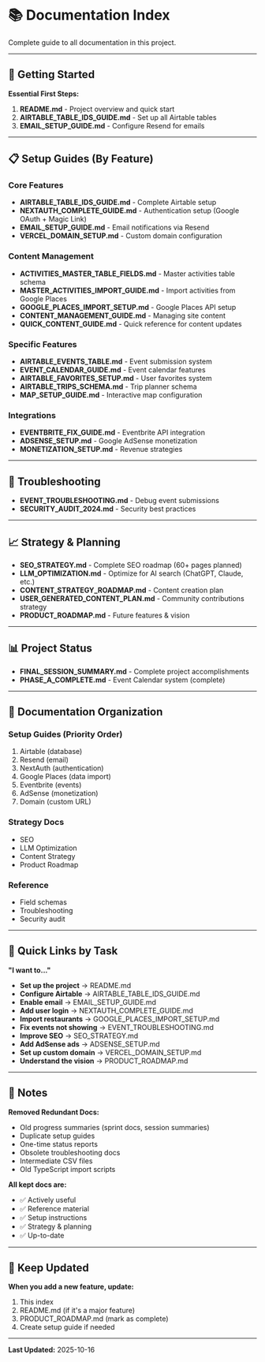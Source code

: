 # 📚 Documentation Index

Complete guide to all documentation in this project.

---

## 🚀 Getting Started

**Essential First Steps:**
1. **README.md** - Project overview and quick start
2. **AIRTABLE_TABLE_IDS_GUIDE.md** - Set up all Airtable tables
3. **EMAIL_SETUP_GUIDE.md** - Configure Resend for emails

---

## 📋 Setup Guides (By Feature)

### Core Features
- **AIRTABLE_TABLE_IDS_GUIDE.md** - Complete Airtable setup
- **NEXTAUTH_COMPLETE_GUIDE.md** - Authentication setup (Google OAuth + Magic Link)
- **EMAIL_SETUP_GUIDE.md** - Email notifications via Resend
- **VERCEL_DOMAIN_SETUP.md** - Custom domain configuration

### Content Management
- **ACTIVITIES_MASTER_TABLE_FIELDS.md** - Master activities table schema
- **MASTER_ACTIVITIES_IMPORT_GUIDE.md** - Import activities from Google Places
- **GOOGLE_PLACES_IMPORT_SETUP.md** - Google Places API setup
- **CONTENT_MANAGEMENT_GUIDE.md** - Managing site content
- **QUICK_CONTENT_GUIDE.md** - Quick reference for content updates

### Specific Features
- **AIRTABLE_EVENTS_TABLE.md** - Event submission system
- **EVENT_CALENDAR_GUIDE.md** - Event calendar features
- **AIRTABLE_FAVORITES_SETUP.md** - User favorites system
- **AIRTABLE_TRIPS_SCHEMA.md** - Trip planner schema
- **MAP_SETUP_GUIDE.md** - Interactive map configuration

### Integrations
- **EVENTBRITE_FIX_GUIDE.md** - Eventbrite API integration
- **ADSENSE_SETUP.md** - Google AdSense monetization
- **MONETIZATION_SETUP.md** - Revenue strategies

---

## 🔧 Troubleshooting

- **EVENT_TROUBLESHOOTING.md** - Debug event submissions
- **SECURITY_AUDIT_2024.md** - Security best practices

---

## 📈 Strategy & Planning

- **SEO_STRATEGY.md** - Complete SEO roadmap (60+ pages planned)
- **LLM_OPTIMIZATION.md** - Optimize for AI search (ChatGPT, Claude, etc.)
- **CONTENT_STRATEGY_ROADMAP.md** - Content creation plan
- **USER_GENERATED_CONTENT_PLAN.md** - Community contributions strategy
- **PRODUCT_ROADMAP.md** - Future features & vision

---

## 📊 Project Status

- **FINAL_SESSION_SUMMARY.md** - Complete project accomplishments
- **PHASE_A_COMPLETE.md** - Event Calendar system (complete)

---

## 📁 Documentation Organization

### Setup Guides (Priority Order)
1. Airtable (database)
2. Resend (email)
3. NextAuth (authentication)
4. Google Places (data import)
5. Eventbrite (events)
6. AdSense (monetization)
7. Domain (custom URL)

### Strategy Docs
- SEO
- LLM Optimization
- Content Strategy
- Product Roadmap

### Reference
- Field schemas
- Troubleshooting
- Security audit

---

## 🎯 Quick Links by Task

**"I want to..."**

- **Set up the project** → README.md
- **Configure Airtable** → AIRTABLE_TABLE_IDS_GUIDE.md
- **Enable email** → EMAIL_SETUP_GUIDE.md
- **Add user login** → NEXTAUTH_COMPLETE_GUIDE.md
- **Import restaurants** → GOOGLE_PLACES_IMPORT_SETUP.md
- **Fix events not showing** → EVENT_TROUBLESHOOTING.md
- **Improve SEO** → SEO_STRATEGY.md
- **Add AdSense ads** → ADSENSE_SETUP.md
- **Set up custom domain** → VERCEL_DOMAIN_SETUP.md
- **Understand the vision** → PRODUCT_ROADMAP.md

---

## 📝 Notes

**Removed Redundant Docs:**
- Old progress summaries (sprint docs, session summaries)
- Duplicate setup guides
- One-time status reports
- Obsolete troubleshooting docs
- Intermediate CSV files
- Old TypeScript import scripts

**All kept docs are:**
- ✅ Actively useful
- ✅ Reference material
- ✅ Setup instructions
- ✅ Strategy & planning
- ✅ Up-to-date

---

## 🔄 Keep Updated

**When you add a new feature, update:**
1. This index
2. README.md (if it's a major feature)
3. PRODUCT_ROADMAP.md (mark as complete)
4. Create setup guide if needed

---

**Last Updated:** 2025-10-16

